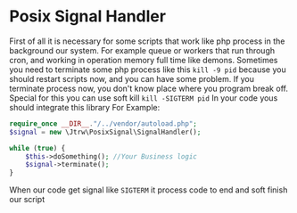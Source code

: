 # Posix Signal Handler

First of all it is necessary for some scripts that work like php process in the background our system.
For example queue or workers that run through cron, and working in operation memory full time like demons.
Sometimes you need to terminate some php process like this `kill -9 pid`
because you should restart scripts now, and you can have some problem.
If you terminate process now, you don't know place where you program break off.
Special for this you can use soft kill `kill -SIGTERM pid`
In your code yous should integrate this library
For Example:

```php
require_once __DIR__."/../vendor/autoload.php";
$signal = new \Jtrw\PosixSignal\SignalHandler();

while (true) {
    $this->doSomething(); //Your Business logic
    $signal->terminate();
}
```

When our code get signal like `SIGTERM` it process code to end and soft finish our script
